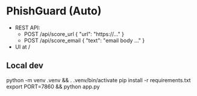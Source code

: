 # PhishGuard (Auto)
- REST API:
  - POST /api/score_url    { "url": "https://..." }
  - POST /api/score_email  { "text": "email body ..." }
- UI at /

## Local dev
python -m venv .venv && . .venv/bin/activate
pip install -r requirements.txt
export PORT=7860 && python app.py
